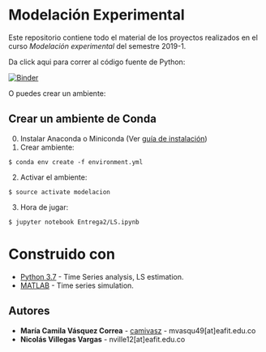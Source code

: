 # Modelación Experimental
Este repositorio contiene todo el material de los proyectos realizados en el curso _Modelación experimental_ del semestre 2019-1.

Da click aqui para correr al código fuente de Python:

[![Binder](https://mybinder.org/badge_logo.svg)](https://mybinder.org/v2/gh/CamiVasz/Modelaci-n-experimental/master)

O puedes crear un ambiente:

## Crear un ambiente de Conda
0. Instalar Anaconda o Miniconda (Ver [guía de instalación](https://conda.io/docs/user-guide/install/index.html))
1. Crear ambiente:
```
$ conda env create -f environment.yml
```
2. Activar el ambiente:
```
$ source activate modelacion
```
3. Hora de jugar:
```
$ jupyter notebook Entrega2/LS.ipynb
```

# Construido con

* [Python 3.7](https://www.python.org/) - Time Series analysis, LS estimation.
* [MATLAB](https://www.mathworks.com/products/matlab.html) - Time series simulation.

## Autores

* **María Camila Vásquez Correa** - [camivasz](https://github.com/camivasz) - mvasqu49[at]eafit.edu.co
* **Nicolás Villegas Vargas** - nville12[at]eafit.edu.co

